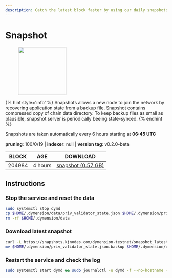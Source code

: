 ```yaml
---
description: Catch the latest block faster by using our daily snapshots.
---
```


# Snapshot

<figure><img src="https://raw.githubusercontent.com/kj89/testnet_manuals/main/pingpub/logos/dymension.png" width="150" alt=""><figcaption></figcaption></figure>

{% hint style='info' %}
Snapshots allows a new node to join the network by recovering application state from a backup file. 
Snapshot contains compressed copy of chain data directory. To keep backup files as small as plausible, 
snapshot server is periodically beeing state-synced.
{% endhint %}

Snapshots are taken automatically every 6 hours starting at **06:45 UTC**

**pruning**: 100/0/19 | **indexer**: null | **version tag**: v0.2.0-beta

| BLOCK             | AGE             | DOWNLOAD                                                                                            |
| ----------------- | --------------- | --------------------------------------------------------------------------------------------------- |
| 204984 | 4 hours | [snapshot (0.57 GB)](https://snapshots.kjnodes.com/dymension-testnet/snapshot\_latest.tar.lz4) |

## Instructions

### Stop the service and reset the data

```bash
sudo systemctl stop dymd
cp $HOME/.dymension/data/priv_validator_state.json $HOME/.dymension/priv_validator_state.json.backup
rm -rf $HOME/.dymension/data
```

### Download latest snapshot

```bash
curl -L https://snapshots.kjnodes.com/dymension-testnet/snapshot_latest.tar.lz4 | tar -Ilz4 -xf - -C $HOME/.dymension
mv $HOME/.dymension/priv_validator_state.json.backup $HOME/.dymension/data/priv_validator_state.json
```

### Restart the service and check the log

```bash
sudo systemctl start dymd && sudo journalctl -u dymd -f --no-hostname -o cat
```
